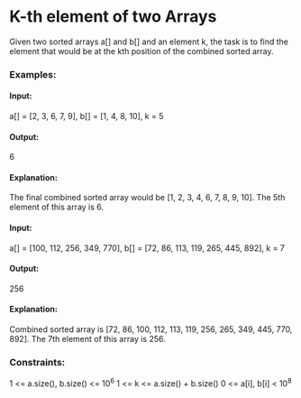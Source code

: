 # K-th element of two Arrays
Given two sorted arrays a[] and b[] and an element k, the task is to find the element that would be at the kth position of the combined sorted array.

### Examples:
#### Input:
a[] = [2, 3, 6, 7, 9], b[] = [1, 4, 8, 10], k = 5
#### Output:
6
#### Explanation:
The final combined sorted array would be [1, 2, 3, 4, 6, 7, 8, 9, 10]. The 5th element of this array is 6.

#### Input:
a[] = [100, 112, 256, 349, 770], b[] = [72, 86, 113, 119, 265, 445, 892], k = 7
#### Output:
256
#### Explanation:
Combined sorted array is [72, 86, 100, 112, 113, 119, 256, 265, 349, 445, 770, 892]. The 7th element of this array is 256.

### Constraints:
1 <= a.size(), b.size() <= $`10^6`$
1 <= k <= a.size() + b.size()
0 <= a[i], b[i] < $`10^8`$


